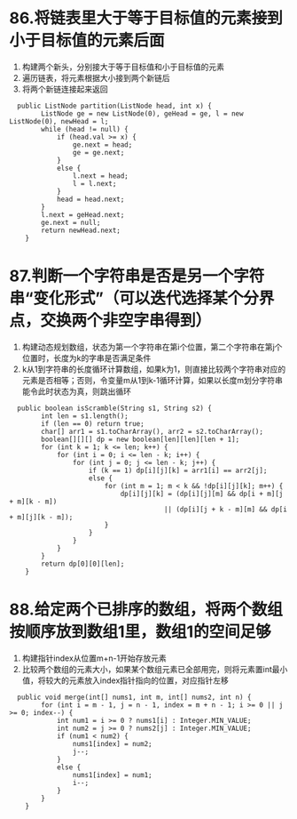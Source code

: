 # 86.将链表里大于等于目标值的元素接到小于目标值的元素后面
1. 构建两个新头，分别接大于等于目标值和小于目标值的元素
2. 遍历链表，将元素根据大小接到两个新链后
3. 将两个新链连接起来返回
```
  public ListNode partition(ListNode head, int x) {
        ListNode ge = new ListNode(0), geHead = ge, l = new ListNode(0), newHead = l;
        while (head != null) {
            if (head.val >= x) {
                ge.next = head;
                ge = ge.next;
            }
            else {
                l.next = head;
                l = l.next;
            }
            head = head.next;
        }
        l.next = geHead.next;
        ge.next = null;
        return newHead.next;
    }
```

# 87.判断一个字符串是否是另一个字符串“变化形式”（可以迭代选择某个分界点，交换两个非空字串得到）
1. 构建动态规划数组，状态为第一个字符串在第i个位置，第二个字符串在第j个位置时，长度为k的字串是否满足条件
2. k从1到字符串的长度循环计算数组，如果k为1，则直接比较两个字符串对应的元素是否相等；否则，令变量m从1到k-1循环计算，如果以长度m划分字符串能令此时状态为真，则跳出循环

```
  public boolean isScramble(String s1, String s2) {
        int len = s1.length();
        if (len == 0) return true;
        char[] arr1 = s1.toCharArray(), arr2 = s2.toCharArray();
        boolean[][][] dp = new boolean[len][len][len + 1];
        for (int k = 1; k <= len; k++) {
            for (int i = 0; i <= len - k; i++) {
                for (int j = 0; j <= len - k; j++) {
                    if (k == 1) dp[i][j][k] = arr1[i] == arr2[j];
                    else {
                        for (int m = 1; m < k && !dp[i][j][k]; m++) {
                            dp[i][j][k] = (dp[i][j][m] && dp[i + m][j + m][k - m])
                                       || (dp[i][j + k - m][m] && dp[i + m][j][k - m]);
                        }
                    }
                }
            }
        }
        return dp[0][0][len];
    }
```

# 88.给定两个已排序的数组，将两个数组按顺序放到数组1里，数组1的空间足够
1. 构建指针index从位置m+n-1开始存放元素
2. 比较两个数组的元素大小，如果某个数组元素已全部用完，则将元素置int最小值，将较大的元素放入index指针指向的位置，对应指针左移
```
  public void merge(int[] nums1, int m, int[] nums2, int n) {
        for (int i = m - 1, j = n - 1, index = m + n - 1; i >= 0 || j >= 0; index--) {
            int num1 = i >= 0 ? nums1[i] : Integer.MIN_VALUE;
            int num2 = j >= 0 ? nums2[j] : Integer.MIN_VALUE;
            if (num1 < num2) {
                nums1[index] = num2;
                j--;
            }
            else {
                nums1[index] = num1;
                i--;
            }
        }
    }
```
